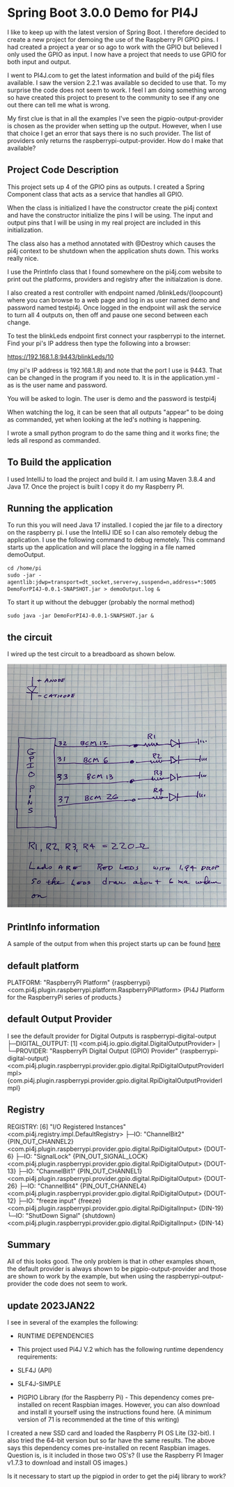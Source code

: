 # Spring Boot 3.0.0 Demo for PI4J

I like to keep up with the latest version of Spring Boot. I therefore decided to create a new project for demoing the
use of the Raspberry PI GPIO pins.
I had created a project a year or so ago to work with the GPIO but believed I only used the GPIO as input.
I now have a project that needs to use GPIO for both input and output.

I went to PI4J.com to get the latest information and build of the pi4j files available. I saw the version 2.2.1 was
available so decided to use that.
To my surprise the code does not seem to work. I feel I am doing something wrong so have created this project to present
to the community to see if any one out there can tell me what is wrong.

My first clue is that in all the examples I've seen the pigpio-output-provider is chosen as the provider when setting up
the output. However, when I use that choice I get an error that says there is no such provider. The list of providers
only returns the raspberrypi-output-provider. How do I make that available?

## Project Code Description

This project sets up 4 of the GPIO pins as outputs. I created a Spring Component class that acts as a service that
handles all GPIO.

When the class is initialized I have the constructor create the pi4j context and have the constructor initialize the
pins I will be using. The input and output pins that I will be using in my real project are included in this
initialization.

The class also has a method annotated with @Destroy which causes the pi4j context to be shutdown when the application
shuts down. This works really nice.

I use the PrintInfo class that I found somewhere on the pi4j.com website to print out the platforms, providers and
registry after the initialzation is done.

I also created a rest controller with endpoint named /blinkLeds/{loopcount} where you can browse to a web page and log
in as user named demo and password named testpi4j. Once logged in the endpoint will ask the service to turn all 4
outputs on, then off and pause one second between each change.

To test the blinkLeds endpoint first connect your raspberrypi to the internet. Find your pi's IP address then type the following into a browser:

https://192.168.1.8:9443/blinkLeds/10

(my pi's IP address is 192.168.1.8) and note that the port I use is 9443. That can be changed in the program if you need to. It
is in the application.yml - as is the user name and password.

You will be asked to login. The user is demo and the password is testpi4j


When watching the log, it can be seen that all outputs "appear" to be doing as commanded, yet when looking at the led's
nothing is happening.

I wrote a small python program to do the same thing and it works fine; the leds all respond as commanded.

## To Build the application
I used IntelliJ to load the project and build it. I am using Maven 3.8.4 and Java 17. Once the project is built I copy
it do my Raspberry PI.

## Running the application

To run this you will need Java 17 installed.
I copied the jar file to a directory on the raspberry pi. I use the IntelliJ IDE so I can also remotely debug the application.
I use the following command to debug remotely. This command starts up the application and will place the logging in a file named demoOutput.

```
cd /home/pi
sudo -jar -agentlib:jdwp=transport=dt_socket,server=y,suspend=n,address=*:5005 DemoForPI4J-0.0.1-SNAPSHOT.jar > demoOutput.log &
```
To start it up without the debugger (probably the normal method)
```
sudo java -jar DemoForPI4J-0.0.1-SNAPSHOT.jar &
```

## the circuit

I wired up the test circuit to a breadboard as shown below.

![TestCircuit.png](TestCircuit.png)

## PrintInfo information

A sample of the output from when this project starts up can be found [here](src/documentation/demoOutput)

## default platform

PLATFORM: "RaspberryPi Platform" {raspberrypi}
<com.pi4j.plugin.raspberrypi.platform.RaspberryPiPlatform>
{Pi4J Platform for the RaspberryPi series of products.}

## default Output Provider

I see the default provider for Digital Outputs is raspberrypi-digital-output
├─DIGITAL_OUTPUT: [1] <com.pi4j.io.gpio.digital.DigitalOutputProvider>
│ └─PROVIDER: "RaspberryPi Digital Output (GPIO) Provider" {raspberrypi-digital-output}
<com.pi4j.plugin.raspberrypi.provider.gpio.digital.RpiDigitalOutputProviderImpl>
{com.pi4j.plugin.raspberrypi.provider.gpio.digital.RpiDigitalOutputProviderImpl}

## Registry

REGISTRY: [6] "I/O Registered Instances" <com.pi4j.registry.impl.DefaultRegistry>
├─IO: "ChannelBit2" {PIN_OUT_CHANNEL2} <com.pi4j.plugin.raspberrypi.provider.gpio.digital.RpiDigitalOutput> {DOUT-6}
├─IO: "SignalLock" {PIN_OUT_SIGNAL_LOCK} <com.pi4j.plugin.raspberrypi.provider.gpio.digital.RpiDigitalOutput> {DOUT-13}
├─IO: "ChannelBit1" {PIN_OUT_CHANNEL1} <com.pi4j.plugin.raspberrypi.provider.gpio.digital.RpiDigitalOutput> {DOUT-26}
├─IO: "ChannelBit4" {PIN_OUT_CHANNEL4} <com.pi4j.plugin.raspberrypi.provider.gpio.digital.RpiDigitalOutput> {DOUT-12}
├─IO: "freeze input" {freeze} <com.pi4j.plugin.raspberrypi.provider.gpio.digital.RpiDigitalInput> {DIN-19}
└─IO: "ShutDown Signal" {shutdown} <com.pi4j.plugin.raspberrypi.provider.gpio.digital.RpiDigitalInput> {DIN-14}

## Summary

All of this looks good. The only problem is that in other examples shown, the default provider is always shown to be
pigpio-output-provider and those are shown to work by the example, but when using the raspberrypi-output-provider the
code does not seem to work.

## update 2023JAN22
I see in several of the examples the following:

- RUNTIME DEPENDENCIES
- This project used Pi4J V.2 which has the following runtime dependency requirements:

- SLF4J (API)
- SLF4J-SIMPLE
- PIGPIO Library (for the Raspberry Pi) - This dependency comes pre-installed on recent Raspbian images. However, you can also download and install it yourself using the instructions found here. (A minimum version of 71 is recommended at the time of this writing)

I created a new SSD card and loaded the Raspberry PI OS Lite (32-bit). I also tried the 64-bit version but so far have the same results. The above says this dependency comes pre-installed on recent Raspbian images. Question is, is it included in those two OS's? (I use the Raspberry PI Imager v1.7.3 to download and install OS images.) 

Is it necessary to start up the pigpiod in order to get the pi4j library to work?
